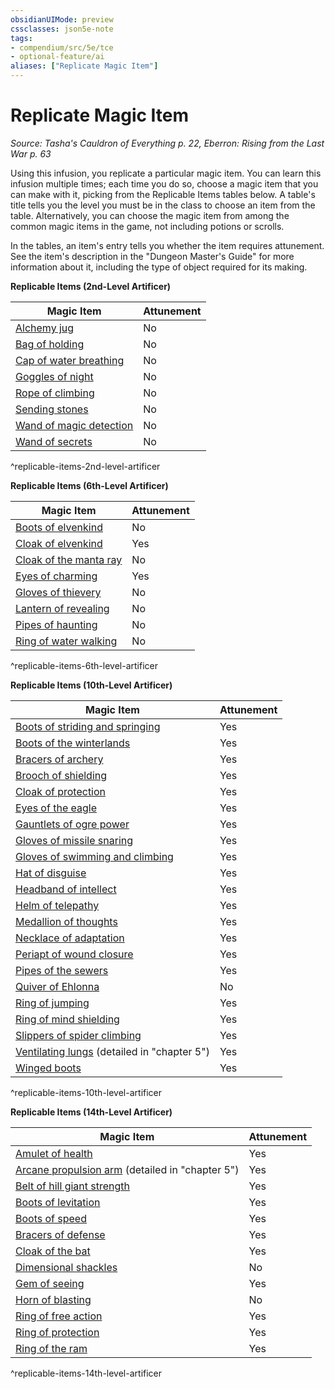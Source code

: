 ```yaml
---
obsidianUIMode: preview
cssclasses: json5e-note
tags:
- compendium/src/5e/tce
- optional-feature/ai
aliases: ["Replicate Magic Item"]
---
```

# Replicate Magic Item
*Source: Tasha's Cauldron of Everything p. 22, Eberron: Rising from the Last War p. 63* 

Using this infusion, you replicate a particular magic item. You can learn this infusion multiple times; each time you do so, choose a magic item that you can make with it, picking from the Replicable Items tables below. A table's title tells you the level you must be in the class to choose an item from the table. Alternatively, you can choose the magic item from among the common magic items in the game, not including potions or scrolls.

In the tables, an item's entry tells you whether the item requires attunement. See the item's description in the "Dungeon Master's Guide" for more information about it, including the type of object required for its making.

**Replicable Items (2nd-Level Artificer)**

| Magic Item | Attunement |
|------------|------------|
| [Alchemy jug](alchemy-jug.md#) | No |
| [Bag of holding](bag-of-holding.md#) | No |
| [Cap of water breathing](cap-of-water-breathing.md#) | No |
| [Goggles of night](goggles-of-night.md#) | No |
| [Rope of climbing](rope-of-climbing.md#) | No |
| [Sending stones](sending-stones.md#) | No |
| [Wand of magic detection](wand-of-magic-detection.md#) | No |
| [Wand of secrets](wand-of-secrets.md#) | No |
^replicable-items-2nd-level-artificer

**Replicable Items (6th-Level Artificer)**

| Magic Item | Attunement |
|------------|------------|
| [Boots of elvenkind](boots-of-elvenkind.md#) | No |
| [Cloak of elvenkind](cloak-of-elvenkind.md#) | Yes |
| [Cloak of the manta ray](cloak-of-the-manta-ray.md#) | No |
| [Eyes of charming](eyes-of-charming.md#) | Yes |
| [Gloves of thievery](gloves-of-thievery.md#) | No |
| [Lantern of revealing](lantern-of-revealing.md#) | No |
| [Pipes of haunting](pipes-of-haunting.md#) | No |
| [Ring of water walking](ring-of-water-walking.md#) | No |
^replicable-items-6th-level-artificer

**Replicable Items (10th-Level Artificer)**

| Magic Item | Attunement |
|------------|------------|
| [Boots of striding and springing](boots-of-striding-and-springing.md#) | Yes |
| [Boots of the winterlands](boots-of-the-winterlands.md#) | Yes |
| [Bracers of archery](bracers-of-archery.md#) | Yes |
| [Brooch of shielding](brooch-of-shielding.md#) | Yes |
| [Cloak of protection](cloak-of-protection.md#) | Yes |
| [Eyes of the eagle](eyes-of-the-eagle.md#) | Yes |
| [Gauntlets of ogre power](gauntlets-of-ogre-power.md#) | Yes |
| [Gloves of missile snaring](gloves-of-missile-snaring.md#) | Yes |
| [Gloves of swimming and climbing](gloves-of-swimming-and-climbing.md#) | Yes |
| [Hat of disguise](hat-of-disguise.md#) | Yes |
| [Headband of intellect](headband-of-intellect.md#) | Yes |
| [Helm of telepathy](helm-of-telepathy.md#) | Yes |
| [Medallion of thoughts](medallion-of-thoughts.md#) | Yes |
| [Necklace of adaptation](necklace-of-adaptation.md#) | Yes |
| [Periapt of wound closure](periapt-of-wound-closure.md#) | Yes |
| [Pipes of the sewers](pipes-of-the-sewers.md#) | Yes |
| [Quiver of Ehlonna](quiver-of-ehlonna.md#) | No |
| [Ring of jumping](ring-of-jumping.md#) | Yes |
| [Ring of mind shielding](ring-of-mind-shielding.md#) | Yes |
| [Slippers of spider climbing](slippers-of-spider-climbing.md#) | Yes |
| [Ventilating lungs](ventilating-lungs-erlw.md#) (detailed in "chapter 5") | Yes |
| [Winged boots](winged-boots.md#) | Yes |
^replicable-items-10th-level-artificer

**Replicable Items (14th-Level Artificer)**

| Magic Item | Attunement |
|------------|------------|
| [Amulet of health](amulet-of-health.md#) | Yes |
| [Arcane propulsion arm](arcane-propulsion-arm-erlw.md#) (detailed in "chapter 5") | Yes |
| [Belt of hill giant strength](belt-of-hill-giant-strength.md#) | Yes |
| [Boots of levitation](boots-of-levitation.md#) | Yes |
| [Boots of speed](boots-of-speed.md#) | Yes |
| [Bracers of defense](bracers-of-defense.md#) | Yes |
| [Cloak of the bat](cloak-of-the-bat.md#) | Yes |
| [Dimensional shackles](dimensional-shackles.md#) | No |
| [Gem of seeing](gem-of-seeing.md#) | Yes |
| [Horn of blasting](horn-of-blasting.md#) | No |
| [Ring of free action](ring-of-free-action.md#) | Yes |
| [Ring of protection](ring-of-protection.md#) | Yes |
| [Ring of the ram](ring-of-the-ram.md#) | Yes |
^replicable-items-14th-level-artificer